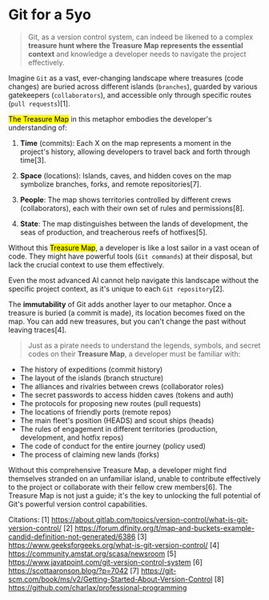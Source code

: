 # Git for a 5yo

> Git, as a version control system, can indeed be likened to a complex **treasure hunt where the Treasure Map represents the essential context** and knowledge a developer needs to navigate the project effectively.

Imagine `Git` as a vast, ever-changing landscape where treasures (code changes) are buried across different islands (`branches`), guarded by various gatekeepers (`collaborators`), and accessible only through specific routes (`pull requests`)[1]. 

<mark>The Treasure Map</mark> in this metaphor embodies the developer's understanding of:

1. **Time** (commits): Each X on the map represents a moment in the project's history, allowing developers to travel back and forth through time[3].

2. **Space** (locations): Islands, caves, and hidden coves on the map symbolize branches, forks, and remote repositories[7].

3. **People**: The map shows territories controlled by different crews (collaborators), each with their own set of rules and permissions[8].

4. **State**: The map distinguishes between the lands of development, the seas of production, and treacherous reefs of hotfixes[5].

Without this <mark>Treasure Map</mark>, a developer is like a lost sailor in a vast ocean of code. They might have powerful tools (`Git commands`) at their disposal, but lack the crucial context to use them effectively.

Even the most advanced AI cannot help navigate this landscape without the specific project context, as it's unique to each `Git repository`[2].

The **immutability** of Git adds another layer to our metaphor. Once a treasure is buried (a commit is made), its location becomes fixed on the map. You can add new treasures, but you can't change the past without leaving traces[4].

> Just as a pirate needs to understand the legends, symbols, and secret codes on their **Treasure Map**, a developer must be familiar with:

- The history of expeditions (commit history)
- The layout of the islands (branch structure)
- The alliances and rivalries between crews (collaborator roles)
- The secret passwords to access hidden caves (tokens and auth)
- The protocols for proposing new routes (pull requests)
- The locations of friendly ports (remote repos)
- The main fleet's position (HEADS) and scout ships (heads)
- The rules of engagement in different territories (production, development, and hotfix repos)
- The code of conduct for the entire journey (policy used)
- The process of claiming new lands (forks)

Without this comprehensive Treasure Map, a developer might find themselves stranded on an unfamiliar island, unable to contribute effectively to the project or collaborate with their fellow crew members[6]. The Treasure Map is not just a guide; it's the key to unlocking the full potential of Git's powerful version control capabilities.

Citations:
[1] https://about.gitlab.com/topics/version-control/what-is-git-version-control/
[2] https://forum.dfinity.org/t/map-and-buckets-example-candid-definition-not-generated/6386
[3] https://www.geeksforgeeks.org/what-is-git-version-control/
[4] https://community.amstat.org/scasa/newsroom
[5] https://www.javatpoint.com/git-version-control-system
[6] https://scottaaronson.blog/?p=7042
[7] https://git-scm.com/book/ms/v2/Getting-Started-About-Version-Control
[8] https://github.com/charlax/professional-programming
